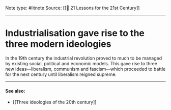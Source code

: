 Note type: #litnote
Source: [[📖 21 Lessons for the 21st Century]]

---
# Industrialisation gave rise to the three modern ideologies
In the 19th century the industrial revolution proved to much to be managed by existing social, political and economic models. This gave rise to three new ideas—liberalism, communism and fascism—which proceeded to battle for the next century until liberalism reigned supreme.

---
#### See also:
- [[Three ideologies of the 20th century]]